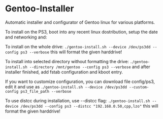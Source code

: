 # Gentoo-Installer
Automatic installer and configurator of Gentoo linux for various platforms.

To install on the PS3, boot into any recent linux dostribution, setup the date and networking and:

To install on the whole drive:
`./gentoo-install.sh --device /dev/ps3dd --config ps3 --verbose`
this will format the given harddrive!

To install into selected directory without formatting the drive:
`./gentoo-install.sh --directory /mnt/gentoo --config ps3 --verbose`
and after installer finished, add fstab configuration and kboot entry.

If you want to customize configuration, you can download file config/ps3, edit it and use as
`./gentoo-install.sh --device /dev/ps3dd --custom-config ps3_file_path --verbose`

To use distcc during installation, use --distcc flag:
`./gentoo-install.sh --device /dev/ps3dd --config ps3 --distcc "192.168.0.50,cpp,lzo"`
this will format the given harddrive!